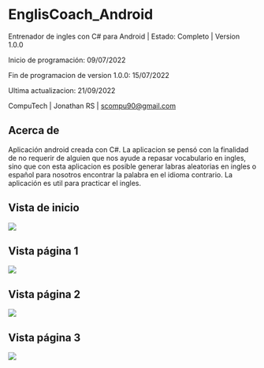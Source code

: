 # EnglisCoach_Android
Entrenador de ingles con C# para Android | Estado: Completo | Version 1.0.0

Inicio de programación: 09/07/2022

Fin de programacion de version 1.0.0: 15/07/2022

Ultima actualizacion: 21/09/2022

CompuTech | Jonathan RS | scompu90@gmail.com

## Acerca de
Aplicación android creada con C#. La aplicacion se pensó con la finalidad de no requerir de alguien que nos ayude a repasar vocabulario en ingles, sino que con esta aplicacion es posible generar labras aleatorias en ingles o español para nosotros encontrar la palabra en el idioma contrario. La aplicación es util para practicar el ingles.

## Vista de inicio
![](https://github.com/JhonRS1800/EnglisCoach_Android/blob/master/Screen1.jpeg)

## Vista página 1
![](https://github.com/JhonRS1800/EnglisCoach_Android/blob/master/Screen1.jpeg)

## Vista página 2
![](https://github.com/JhonRS1800/EnglisCoach_Android/blob/master/Screen1.jpeg)

## Vista página 3
![](https://github.com/JhonRS1800/EnglisCoach_Android/blob/master/Screen1.jpeg)

